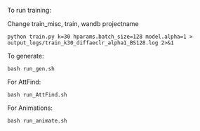 To run training:

Change train_misc, train, wandb projectname
```
python train.py k=30 hparams.batch_size=128 model.alpha=1 > output_logs/train_k30_diffaeclr_alpha1_BS128.log 2>&1
```



To generate:

```
bash run_gen.sh
```

For AttFind:

```
bash run_AttFind.sh
```

For Animations:

```
bash run_animate.sh
```


